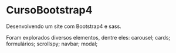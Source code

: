 # CursoBootstrap4
Desenvolvendo um site com Bootstrap4 e sass. 

Foram explorados diversos elementos, dentre eles:
carousel;
cards;
formulários;
scrollspy;
navbar;
modal;
